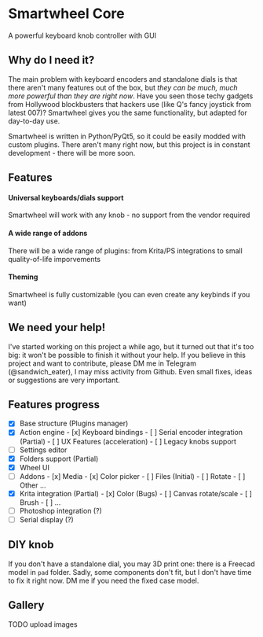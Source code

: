 # Smartwheel Core

A powerful keyboard knob controller with GUI

## Why do I need it?

The main problem with keyboard encoders and standalone dials is that there aren't many features out of the box, but *they can be much, much more powerful than they are right now*. Have you seen those techy gadgets from Hollywood blockbusters that hackers use (like Q's fancy joystick from latest 007)? Smartwheel gives you the same functionality, but adapted for day-to-day use.

Smartwheel is written in Python/PyQt5, so it could be easily modded with custom plugins. There aren't many right now, but this project is in constant development - there will be more soon.

## Features

#### Universal keyboards/dials support

Smartwheel will work with any knob - no support from the vendor required

#### A wide range of addons

There will be a wide range of plugins: from Krita/PS integrations to small quality-of-life imporvements

#### Theming

Smartwheel is fully customizable (you can even create any keybinds if you want)

## We need your help!

I've started working on this project a while ago, but it turned out that it's too big: it won't be possible to finish it without your help. If you believe in this project and want to contribute, please DM me in Telegram (@sandwich_eater), I may miss activity from Github. Even small fixes, ideas or suggestions are very important.

## Features progress

- [x] Base structure (Plugins manager)
- [x] Action engine
      - [x] Keyboard bindings
      - [ ] Serial encoder integration (Partial)
      - [ ] UX Features (acceleration)
      - [ ] Legacy knobs support
- [ ] Settings editor
- [x] Folders support (Partial)
- [x] Wheel UI
- [ ] Addons
      - [x] Media
      - [x] Color picker
      - [ ] Files (Initial)
      - [ ] Rotate
      - [ ] Other ...
- [x] Krita integration (Partial)
      - [x] Color (Bugs)
      - [ ] Canvas rotate/scale
      - [ ] Brush
      - [ ] ...
- [ ] Photoshop integration (?)
- [ ] Serial display (?)

## DIY knob

If you don't have a standalone dial, you may 3D print one: there is a Freecad model in `pad` folder. Sadly, some components don't fit, but I don't have time to fix it right now. DM me if you need the fixed case model.

## Gallery

TODO upload images
